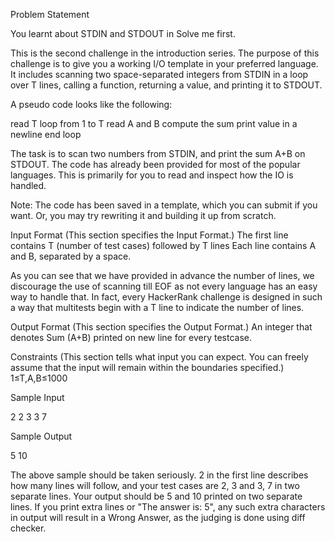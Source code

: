 

Problem Statement

You learnt about STDIN and STDOUT in Solve me first.

This is the second challenge in the introduction series. The purpose of this challenge is to give you a working I/O template in your preferred language. It includes scanning two space-separated integers from STDIN in a loop over T lines, calling a function, returning a value, and printing it to STDOUT.

A pseudo code looks like the following:

read T
loop from 1 to T
    read A and B
    compute the sum
    print value in a newline
end loop

The task is to scan two numbers from STDIN, and print the sum A+B on STDOUT. The code has already been provided for most of the popular languages. This is primarily for you to read and inspect how the IO is handled.

Note: The code has been saved in a template, which you can submit if you want. Or, you may try rewriting it and building it up from scratch.

Input Format
(This section specifies the Input Format.)
The first line contains T (number of test cases) followed by T lines
Each line contains A and B, separated by a space.

As you can see that we have provided in advance the number of lines, we discourage the use of scanning till EOF as not every language has an easy way to handle that. In fact, every HackerRank challenge is designed in such a way that multitests begin with a T line to indicate the number of lines.

Output Format
(This section specifies the Output Format.)
An integer that denotes Sum (A+B) printed on new line for every testcase.

Constraints
(This section tells what input you can expect. You can freely assume that the input will remain within the boundaries specified.)
1≤T,A,B≤1000

Sample Input

2
2 3
3 7

Sample Output

5
10

The above sample should be taken seriously. 2 in the first line describes how many lines will follow, and your test cases are 2, 3 and 3, 7 in two separate lines. Your output should be 5 and 10 printed on two separate lines. If you print extra lines or "The answer is: 5", any such extra characters in output will result in a Wrong Answer, as the judging is done using diff checker.
